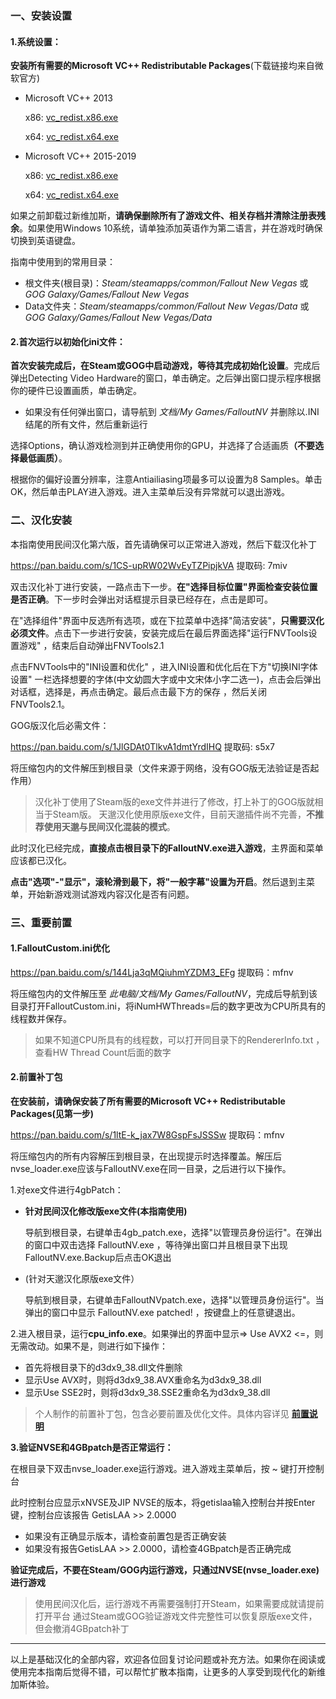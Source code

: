 <h3 >一、安装设置</h3>
<h4 >1.系统设置：</h4>
<p><strong>安装所有需要的Microsoft VC++ Redistributable Packages</strong>(下载链接均来自微软官方)</p>
<ul>
<li><p>Microsoft VC++ 2013</p>
<p>x86: <a href='https://aka.ms/highdpimfc2013x86chs'>vc_redist.x86.exe</a></p>
<p>x64: <a href='https://aka.ms/highdpimfc2013x64chs'>vc_redist.x64.exe</a></p>
</li>
<li><p>Microsoft VC++ 2015-2019 </p>
<p>x86: <a href='https://aka.ms/vs/16/release/vc_redist.x86.exe'>vc_redist.x86.exe</a></p>
<p>x64: <a href='https://aka.ms/vs/16/release/vc_redist.x64.exe'>vc_redist.x64.exe</a></p>
</li>

</ul>
<p>如果之前卸载过新维加斯，<strong>请确保删除所有了游戏文件、相关存档并清除注册表残余</strong>。如果使用Windows 10系统，请单独添加英语作为第二语言，并在游戏时确保切换到英语键盘。</p>
<p>指南中使用到的常用目录：</p>
<ul>
<li>根文件夹(根目录)：<em>Steam/steamapps/common/Fallout New Vegas</em> 或 <em>GOG Galaxy/Games/Fallout New Vegas</em></li>
<li>Data文件夹：<em>Steam/steamapps/common/Fallout New Vegas/Data</em> 或 <em>GOG Galaxy/Games/Fallout New Vegas/Data</em></li>

</ul>
<h4 >2.首次运行以初始化ini文件：</h4>
<p><strong>首次安装完成后，在Steam或GOG中启动游戏，等待其完成初始化设置</strong>。完成后弹出Detecting Video Hardware的窗口，单击确定。之后弹出窗口提示程序根据你的硬件已设置画质，单击确定。</p>
<ul>
<li>如果没有任何弹出窗口，请导航到 <em>文档/My Games/FalloutNV</em> 并删除以.INI结尾的所有文件，然后重新运行</li>

</ul>
<p>选择Options，确认游戏检测到并正确使用你的GPU，并选择了合适画质<strong>（不要选择最低画质）</strong>。</p>
<p>根据你的偏好设置分辨率，注意Antiailiasing项最多可以设置为8 Samples。单击OK，然后单击PLAY进入游戏。进入主菜单后没有异常就可以退出游戏。</p>
<h3 >二、汉化安装</h3>
<p>本指南使用民间汉化第六版，首先请确保可以正常进入游戏，然后下载汉化补丁</p>
<p><a href='https://pan.baidu.com/s/1CS-upRW02WvEyTZPipjkVA' target='_blank' class='url'>https://pan.baidu.com/s/1CS-upRW02WvEyTZPipjkVA</a> 提取码: 7miv</p>
<p>双击汉化补丁进行安装，一路点击下一步。<strong>在&quot;选择目标位置&quot;界面检查安装位置是否正确</strong>。下一步时会弹出对话框提示目录已经存在，点击是即可。</p>
<p>在&quot;选择组件&quot;界面中反选所有选项，或在下拉菜单中选择&quot;简洁安装&quot;，<strong>只需要汉化必须文件</strong>。点击下一步进行安装，安装完成后在最后界面选择&quot;运行FNVTools设置游戏&quot; ，结束后自动弹出FNVTools2.1</p>
<p>点击FNVTools中的&quot;INI设置和优化&quot; ，进入INI设置和优化后在下方&quot;切换INI字体设置&quot; 一栏选择想要的字体(中文幼圆大字或中文宋体小字二选一)，点击会后弹出对话框，选择是，再点击确定。最后点击最下方的保存 ，然后关闭 FNVTools2.1。</p>
<p>GOG版汉化后必需文件：</p>
<p><a href='https://pan.baidu.com/s/1JlGDAt0TlkvA1dmtYrdIHQ' target='_blank' class='url'>https://pan.baidu.com/s/1JlGDAt0TlkvA1dmtYrdIHQ</a> 提取码: s5x7</p>
<p>将压缩包内的文件解压到根目录（文件来源于网络，没有GOG版无法验证是否起作用）</p>
<blockquote><p>汉化补丁使用了Steam版的exe文件并进行了修改，打上补丁的GOG版就相当于Steam版。
天邈汉化使用原版exe文件，目前天邈插件尚不完善，<strong>不推荐使用天邈与民间汉化混装的模式</strong>。</p>
</blockquote>
<p>此时汉化已经完成，<strong>直接点击根目录下的FalloutNV.exe进入游戏</strong>，主界面和菜单应该都已汉化。</p>
<p><strong>点击&quot;选项&quot;-&quot;显示&quot;，滚轮滑到最下，将&quot;一般字幕&quot;设置为开启</strong>。然后退到主菜单，开始新游戏测试游戏内容汉化是否有问题。</p>
<h3 >三、重要前置</h3>
<h4 >1.FalloutCustom.ini优化</h4>
<p><a href='https://pan.baidu.com/s/144Lja3qMQiuhmYZDM3_EFg' target='_blank' class='url'>https://pan.baidu.com/s/144Lja3qMQiuhmYZDM3_EFg</a> 提取码：mfnv</p>
<p>将压缩包内的文件解压至 <em>此电脑/文档/My Games/FalloutNV</em>，完成后导航到该目录打开FalloutCustom.ini，将iNumHWThreads=后的数字更改为CPU所具有的线程数并保存。</p>
<blockquote><p>如果不知道CPU所具有的线程数，可以打开同目录下的RendererInfo.txt ，查看HW Thread Count后面的数字</p>
</blockquote>
<h4 >2.前置补丁包</h4>
<p><strong>在安装前，请确保安装了所有需要的Microsoft VC++ Redistributable Packages(见第一步)</strong></p>
<p><a href='https://pan.baidu.com/s/1ltE-k_jax7W8GspFsJSSSw' target='_blank' class='url'>https://pan.baidu.com/s/1ltE-k_jax7W8GspFsJSSSw</a> 提取码：mfnv</p>
<p>将压缩包内的所有内容解压到根目录，在出现提示时选择覆盖。解压后nvse_loader.exe应该与FalloutNV.exe在同一目录，之后进行以下操作。</p>
<p>1.对exe文件进行4gbPatch：</p>
<ul>
<li><p><strong>针对民间汉化修改版exe文件(本指南使用)</strong></p>
<p>导航到根目录，右键单击4gb_patch.exe，选择&quot;以管理员身份运行&quot;。在弹出的窗口中双击选择 FalloutNV.exe ，等待弹出窗口并且根目录下出现FalloutNV.exe.Backup后点击OK退出</p>
</li>
<li><p>(针对天邈汉化原版exe文件）</p>
<p>导航到根目录，右键单击FalloutNVpatch.exe，选择&quot;以管理员身份运行&quot;。当弹出的窗口中显示 FalloutNV.exe patched! ，按键盘上的任意键退出。</p>
</li>

</ul>
<p>2.进入根目录，运行<strong>cpu_info.exe</strong>。如果弹出的界面中显示=&gt; Use AVX2 &lt;=，则无需改动。如果不是，则进行如下操作：</p>
<ul>
<li>首先将根目录下的d3dx9_38.dll文件删除</li>
<li>显示Use AVX时，则将d3dx9_38.AVX重命名为d3dx9_38.dll</li>
<li>显示Use SSE2时，则将d3dx9_38.SSE2重命名为d3dx9_38.dll</li>

</ul>
<blockquote><p>个人制作的前置补丁包，包含必要前置及优化文件。具体内容详见 <strong><a href='https://github.com/feelbetterhua/nvguideline_cn/blob/master/mod_introduction.md' title='前置说明'>前置说明</a></strong></p>
</blockquote>
<p><strong>3.验证NVSE和4GBpatch是否正常运行：</strong></p>
<p>在根目录下双击nvse_loader.exe运行游戏。进入游戏主菜单后，按 ~ 键打开控制台</p>
<p>此时控制台应显示xNVSE及JIP NVSE的版本，将getislaa输入控制台并按Enter键，控制台应该报告 GetisLAA &gt;&gt; 2.0000</p>
<ul>
<li>如果没有正确显示版本，请检查前置包是否正确安装</li>
<li>如果没有报告GetisLAA &gt;&gt; 2.0000，请检查4GBpatch是否正确完成</li>

</ul>
<p><strong>验证完成后，不要在Steam/GOG内运行游戏，只通过NVSE(nvse_loader.exe)进行游戏</strong></p>
<blockquote><p>使用民间汉化后，运行游戏不再需要强制打开Steam，如果需要成就请提前打开平台
通过Steam或GOG验证游戏文件完整性可以恢复原版exe文件，但会撤消4GBpatch补丁</p>
</blockquote>
<hr />
<p>以上是基础汉化的全部内容，欢迎各位回复讨论问题或补充方法。如果你在阅读或使用完本指南后觉得不错，可以帮忙扩散本指南，让更多的人享受到现代化的新维加斯体验。</p>
